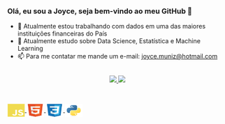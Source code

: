 ###  Olá, eu sou a Joyce, seja bem-vindo ao meu GitHub 👋

- 🔭 Atualmente estou trabalhando com dados em uma das maiores instituições financeiras do País
- 🌱 Atualmente estudo sobre Data Science, Estatística e Machine Learning 
- 📫 Para me contatar me mande um e-mail: joyce.muniz@hotmail.com

##
<div align="center">
  <a href="https://github.com/joycemuniz">
  <img height="160em" src="https://github-readme-stats.vercel.app/api?username=joycemuniz&show_icons=true&theme=synthwave&include_all_commits=true&count_private=true"/>
  <img height="160em" src="https://github-readme-stats.vercel.app/api/top-langs/?username=joycemuniz&layout=compact&langs_count=7&theme=synthwave"/>
</div>

  ##
<div style="display: inline_block"><br>
  <img align="center" alt="joyce-Js" height="30" width="40" src="https://raw.githubusercontent.com/devicons/devicon/master/icons/javascript/javascript-plain.svg">
  <img align="center" alt="Joyce-HTML" height="30" width="40" src="https://raw.githubusercontent.com/devicons/devicon/master/icons/html5/html5-original.svg">
  <img align="center" alt="Joyce-CSS" height="30" width="40" src="https://raw.githubusercontent.com/devicons/devicon/master/icons/css3/css3-original.svg">
  <img align="center" alt="Joyce-Python" height="30" width="40" src="https://raw.githubusercontent.com/devicons/devicon/master/icons/python/python-original.svg">

</div>
  
  ##
